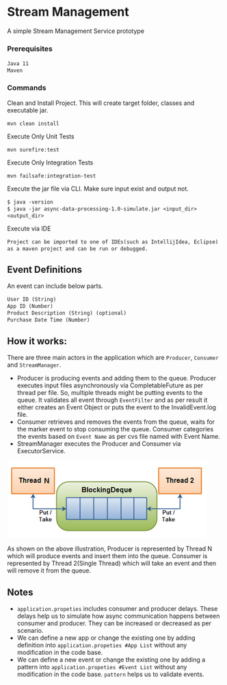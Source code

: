 # Stream Management

 A simple Stream Management Service prototype

### Prerequisites
```
Java 11
Maven
```
### Commands
Clean and Install Project. This will create target folder, classes and executable jar.
```
mvn clean install
```
Execute Only Unit Tests
```
mvn surefire:test
```
Execute Only Integration Tests
```
mvn failsafe:integration-test
```
Execute the jar file via CLI. Make sure input exist and output not.
```
$ java -version
$ java -jar async-data-processing-1.0-simulate.jar <input_dir> <output_dir>
```

Execute via IDE
```
Project can be imported to one of IDEs(such as IntellijIdea, Eclipse) 
as a maven project and can be run or debugged.
```
## Event Definitions
An event can include below parts.

```Event Name (String)
User ID (String)
App ID (Number)
Product Description (String) (optional)
Purchase Date Time (Number)
```

## How it works:



There are three main actors in the application which are `Producer`, `Consumer` and `StreamManager`.

* Producer is producing events and adding them to the queue. Producer executes input files asynchronously via CompletableFuture as per thread per file.
So, multiple threads might be putting events to the queue. It validates all event through `EventFilter` and as per result it either creates an Event Object or puts the
event to the InvalidEvent.log file.
* Consumer retrieves and removes the events from the queue, waits for the marker event to stop consuming the queue. Consumer categories the events based on 
`Event Name` as per cvs file named with Event Name.
* StreamManager executes the Producer and Consumer via ExecutorService.

![Blocking Queue](images/blocking-deque.png)

As shown on the above illustration, Producer is represented by Thread N which will produce events and insert them into the queue.
Consumer is represented by Thread 2(Single Thread) which will take an event and then will remove it from the queue.

## Notes
* `application.propeties` includes consumer and producer delays. These delays help us to simulate how async communication happens between consumer and producer. They can be increased or decreased as per scenario.
* We can define a new app or change the existing one by adding definition into `application.propeties #App List` without any modification in the code base.  
* We can define a new event or change the existing one by adding a pattern into `application.propeties #Event List` without any modification in the code base. `pattern` helps us to validate events.